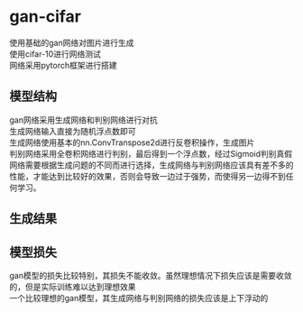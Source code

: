 # gan-cifar
使用基础的gan网络对图片进行生成</br>
使用cifar-10进行网络测试</br>
网络采用pytorch框架进行搭建
## 模型结构
gan网络采用生成网络和判别网络进行对抗</br>
生成网络输入直接为随机浮点数即可</br>
生成网络使用基本的nn.ConvTranspose2d进行反卷积操作，生成图片</br>
判别网络采用全卷积网络进行判别，最后得到一个浮点数，经过Sigmoid判别真假</br>
网络需要根据生成问题的不同而进行选择，生成网络与判别网络应该具有差不多的性能，才能达到比较好的效果，否则会导致一边过于强势，而使得另一边得不到任何学习。
## 生成结果

## 模型损失
gan模型的损失比较特别，其损失不能收敛。虽然理想情况下损失应该是需要收敛的，但是实际训练难以达到理想效果</br>
一个比较理想的gan模型，其生成网络与判别网络的损失应该是上下浮动的</br>

